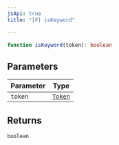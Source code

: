 ```yaml
---
jsApi: true
title: "[F] isKeyword"

---
```

```ts
function isKeyword(token): boolean
```

## Parameters

| Parameter | Type |
| ------ | ------ |
| `token` | [`Token`](../enumerations/Token.md) |

## Returns

`boolean`
